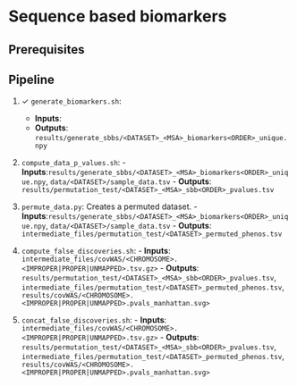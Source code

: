 # Sequence based biomarkers

## Prerequisites


## Pipeline 

1. ✓ ```generate_biomarkers.sh```:
    - **Inputs**: 
    - **Outputs**: ```results/generate_sbbs/<DATASET>_<MSA>_biomarkers<ORDER>_unique.npy```


2.   ```compute_data_p_values.sh```: 
    - **Inputs**:```results/generate_sbbs/<DATASET>_<MSA>_biomarkers<ORDER>_unique.npy```, ```data/<DATASET>/sample_data.tsv```
    - **Outputs**: ```results/permutation_test/<DATASET>_<MSA>_sbb<ORDER>_pvalues.tsv```


3.   ```permute_data.py```: Creates a permuted dataset.
    - **Inputs**:```results/generate_sbbs/<DATASET>_<MSA>_biomarkers<ORDER>_unique.npy```, ```data/<DATASET>/sample_data.tsv```
    - **Outputs**: ```intermediate_files/permutation_test/<DATASET>_permuted_phenos.tsv```


4.   ```compute_false_discoveries.sh```: 
    - **Inputs**: ```intermediate_files/covWAS/<CHROMOSOME>.<IMPROPER|PROPER|UNMAPPED>.tsv.gz>```
    - **Outputs**:  ```results/permutation_test/<DATASET>_<MSA>_sbb<ORDER>_pvalues.tsv```, ```intermediate_files/permutation_test/<DATASET>_permuted_phenos.tsv```, ```results/covWAS/<CHROMOSOME>.<IMPROPER|PROPER|UNMAPPED>.pvals_manhattan.svg>```
    
5.   ```concat_false_discoveries.sh```: 
    - **Inputs**: ```intermediate_files/covWAS/<CHROMOSOME>.<IMPROPER|PROPER|UNMAPPED>.tsv.gz>```
    - **Outputs**:  ```results/permutation_test/<DATASET>_<MSA>_sbb<ORDER>_pvalues.tsv```, ```intermediate_files/permutation_test/<DATASET>_permuted_phenos.tsv```, ```results/covWAS/<CHROMOSOME>.<IMPROPER|PROPER|UNMAPPED>.pvals_manhattan.svg>```
    
    
    
    